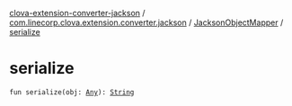 [clova-extension-converter-jackson](../../index.md) / [com.linecorp.clova.extension.converter.jackson](../index.md) / [JacksonObjectMapper](index.md) / [serialize](./serialize.md)

# serialize

`fun serialize(obj: `[`Any`](https://kotlinlang.org/api/latest/jvm/stdlib/kotlin/-any/index.html)`): `[`String`](https://kotlinlang.org/api/latest/jvm/stdlib/kotlin/-string/index.html)